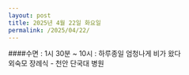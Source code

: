 ```yaml
---
layout: post
title: 2025년 4월 22일 화요일
permalink: /2025/04/22/
---
```

####수면 : 1시 30분 ~ 10시 : 하루종일 엄청나게 비가 왔다<br/>
외숙모 장례식 - 천안 단국대 병원